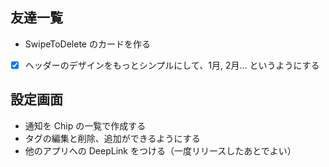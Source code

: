 
## 友達一覧

- SwipeToDelete のカードを作る
- [x] ヘッダーのデザインをもっとシンプルにして、1月, 2月... というようにする

## 設定画面

- 通知を Chip の一覧で作成する
- タグの編集と削除、追加ができるようにする
- 他のアプリへの DeepLink をつける（一度リリースしたあとでよい）
